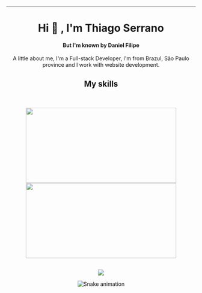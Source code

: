 <div align="center">
  <img src="https://user-images.githubusercontent.com/70382532/138322189-2db8df52-9dcb-40a0-88a8-c365466bd33d.gif" alt="">
<hr>

  <h1>Hi 👋 , I'm Thiago Serrano</h1>
  <h4>But I'm known by Daniel Filipe</h4>
  <p>A little about me, I'm a Full-stack Developer, I'm from Brazul, São Paulo province and I work with
    website development.</p>
  
  <h2>My skills</h2>
 <img src="https://img.shields.io/badge/HTML5-E34F26?style=for-the-badge&logo=html5&logoColor=white" alt="">
  <img src="https://img.shields.io/badge/CSS3-1572B6?style=for-the-badge&logo=css3&logoColor=white" alt="">
  <img src="https://img.shields.io/badge/JavaScript-323330?style=for-the-badge&logo=javascript&logoColor=F7DF1E" alt="">
  <img src="https://img.shields.io/badge/Sass-CC6699?style=for-the-badge&logo=sass&logoColor=white" alt="">
  <img src="https://img.shields.io/badge/Angular-red?style=for-the-badge&logo=Angular&labelColor=red&logoWidth=15" alt="">
  <img src="https://img.shields.io/badge/Ionic-cyan?style=for-the-badge&logo=ionic&labelColor=cyan&logoWidth=15" alt="">
  <div align="center" ><br>
    <a href="https://github.com/iceman6711" style="text-decoration: none;">
    <img width="400em" height="200em" src="https://github-readme-stats.vercel.app/api?username=iceman6711&show_icons=true&theme=radical&include_all_commits=true&count_private=true"/>
    <img width="400em" height="200em" src="https://github-readme-stats.vercel.app/api/top-langs/?username=iceman6711&layout=compact&langs_count=7&theme=radical"/>
    </a>
  
  ##
  
 <div>
   <a href="https://www.linkedin.com/in/thiago-serrano-affon%C3%A7o-771084108/" target="_blank"><img src="https://img.shields.io/badge/-LinkedIn-%230077B5?style=for-the-badge&logo=linkedin&logoColor=white" target="_blank"></a>

   
![Snake animation](https://github.com/iceman6711/iceman6711/blob/output/github-contribution-grid-snake.svg)
 </div>
